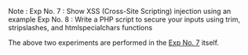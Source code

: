 Note : 
Exp No. 7 : Show XSS (Cross-Site Scripting) injection using an example
Exp No. 8 : Write a PHP script to secure your inputs using trim, stripslashes, and htmlspecialchars functions

The above two experiments are performed in the <a href="https://github.com/shabh2412/PHP-Lab-file/blob/master/EXP7/index.php">Exp No. 7</a> itself.
